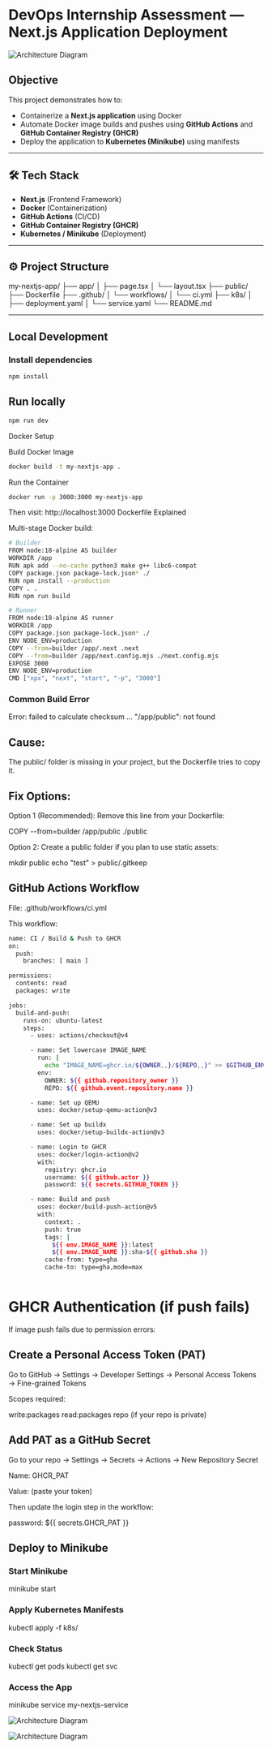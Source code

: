 # DevOps Internship Assessment — Next.js Application Deployment

![Architecture Diagram](image1.png) 

## Objective
This project demonstrates how to:
- Containerize a **Next.js application** using Docker  
- Automate Docker image builds and pushes using **GitHub Actions** and **GitHub Container Registry (GHCR)**  
- Deploy the application to **Kubernetes (Minikube)** using manifests  

---

## 🛠️ Tech Stack
- **Next.js** (Frontend Framework)
- **Docker** (Containerization)
- **GitHub Actions** (CI/CD)
- **GitHub Container Registry (GHCR)**
- **Kubernetes / Minikube** (Deployment)

---

## ⚙️ Project Structure

my-nextjs-app/
├── app/
│ ├── page.tsx
│ └── layout.tsx
├── public/
├── Dockerfile
├── .github/
│ └── workflows/
│ └── ci.yml
├── k8s/
│ ├── deployment.yaml
│ └── service.yaml
└── README.md


---

## Local Development

###  Install dependencies
```bash
npm install
```

## Run locally
```bash
npm run dev
```

Docker Setup

Build Docker Image
```bash
docker build -t my-nextjs-app .
```

Run the Container
```bash
docker run -p 3000:3000 my-nextjs-app
```

Then visit: http://localhost:3000
 Dockerfile Explained

Multi-stage Docker build:
```bash
# Builder
FROM node:18-alpine AS builder
WORKDIR /app
RUN apk add --no-cache python3 make g++ libc6-compat
COPY package.json package-lock.json* ./
RUN npm install --production
COPY . .
RUN npm run build

# Runner
FROM node:18-alpine AS runner
WORKDIR /app
COPY package.json package-lock.json* ./
ENV NODE_ENV=production
COPY --from=builder /app/.next .next
COPY --from=builder /app/next.config.mjs ./next.config.mjs
EXPOSE 3000
ENV NODE_ENV=production
CMD ["npx", "next", "start", "-p", "3000"]

```

### Common Build Error
 Error:
failed to calculate checksum ... "/app/public": not found

## Cause:

The public/ folder is missing in your project, but the Dockerfile tries to copy it.

## Fix Options:

Option 1 (Recommended):
Remove this line from your Dockerfile:

COPY --from=builder /app/public ./public


Option 2:
Create a public folder if you plan to use static assets:

mkdir public
echo "test" > public/.gitkeep

## GitHub Actions Workflow
File: .github/workflows/ci.yml

This workflow:
```bash
name: CI / Build & Push to GHCR
on:
  push:
    branches: [ main ]

permissions:
  contents: read
  packages: write

jobs:
  build-and-push:
    runs-on: ubuntu-latest
    steps:
      - uses: actions/checkout@v4

      - name: Set lowercase IMAGE_NAME
        run: |
          echo "IMAGE_NAME=ghcr.io/${OWNER,,}/${REPO,,}" >> $GITHUB_ENV
        env:
          OWNER: ${{ github.repository_owner }}
          REPO: ${{ github.event.repository.name }}

      - name: Set up QEMU
        uses: docker/setup-qemu-action@v3

      - name: Set up buildx
        uses: docker/setup-buildx-action@v3

      - name: Login to GHCR
        uses: docker/login-action@v2
        with:
          registry: ghcr.io
          username: ${{ github.actor }}
          password: ${{ secrets.GITHUB_TOKEN }}

      - name: Build and push
        uses: docker/build-push-action@v5
        with:
          context: .
          push: true
          tags: |
            ${{ env.IMAGE_NAME }}:latest
            ${{ env.IMAGE_NAME }}:sha-${{ github.sha }}
          cache-from: type=gha
          cache-to: type=gha,mode=max



```

# GHCR Authentication (if push fails)

If image push fails due to permission errors:

## Create a Personal Access Token (PAT)

Go to GitHub → Settings → Developer Settings → Personal Access Tokens → Fine-grained Tokens

Scopes required:

write:packages
read:packages
repo (if your repo is private)

## Add PAT as a GitHub Secret

Go to your repo → Settings → Secrets → Actions → New Repository Secret

Name: GHCR_PAT

Value: (paste your token)

Then update the login step in the workflow:

password: ${{ secrets.GHCR_PAT }}

## Deploy to Minikube
### Start Minikube
minikube start

### Apply Kubernetes Manifests
kubectl apply -f k8s/

### Check Status
kubectl get pods
kubectl get svc

### Access the App
minikube service my-nextjs-service

![Architecture Diagram](Screenshot1.png) 

![Architecture Diagram](Screenshot2.png) 


